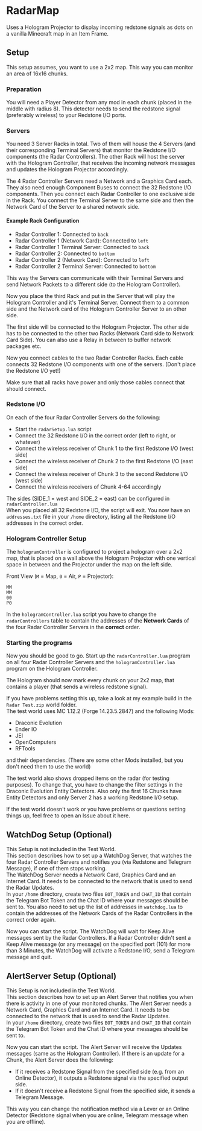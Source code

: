 # RadarMap
Uses a Hologram Projector to display incoming redstone signals as dots on a vanilla Minecraft map in an Item Frame.

## Setup
This setup assumes, you want to use a 2x2 map. This way you can monitor an area of 16x16 chunks.

### Preparation
You will need a Player Detector from any mod in each chunk (placed in the middle with radius 8). This detector needs to send the redstone signal (preferably wireless) to your Redstone I/O ports.

### Servers
You need 3 Server Racks in total. Two of them will house the 4 Servers (and their corresponding Terminal Servers) that monitor the Redstone I/O components (the Radar Controllers). The other Rack will host the server with the Hologram Controller, that receives the incoming network messages and updates the Hologram Projector accordingly.

The 4 Radar Controller Servers need a Network and a Graphics Card each. They also need enough Component Buses to connect the 32 Redstone I/O components.
Then you connect each Radar Controller to one exclusive side in the Rack. You connect the Terminal Server to the same side and then the Network Card of the Server to a shared network side.

#### Example Rack Configuration
- Radar Controller 1: Connected to `back`
- Radar Controller 1 (Network Card): Connected to `left`
- Radar Controller 1 Terminal Server: Connected to `back`
- Radar Controller 2: Connected to `bottom`
- Radar Controller 2 (Network Card): Connected to `left`
- Radar Controller 2 Terminal Server: Connected to `bottom`

This way the Servers can communicate with their Terminal Servers and send Network Packets to a different side (to the Hologram Controller).

Now you place the third Rack and put in the Server that will play the Hologram Controller and it's Terminal Server. Connect them to a common side and the Network card of the Hologram Controller Server to an other side.

The first side will be connected to the Hologram Projector.
The other side has to be connected to the other two Racks (Network Card side to Network Card Side). You can also use a Relay in between to buffer network packages etc.

Now you connect cables to the two Radar Controller Racks. Each cable connects 32 Redstone I/O components with one of the servers. (Don't place the Redstone I/O yet!)

Make sure that all racks have power and only those cables connect that should connect.

### Redstone I/O
On each of the four Radar Controller Servers do the following:
- Start the `radarSetup.lua` script
- Connect the 32 Redstone I/O in the correct order (left to right, or whatever)
- Connect the wireless receiver of Chunk 1 to the first Redstone I/O (west side)
- Connect the wireless receiver of Chunk 2 to the first Redstone I/O (east side)
- Connect the wireless receiver of Chunk 3 to the second Redstone I/O (west side)
- Connect the wireless receivers of Chunk 4-64 accordingly

The sides (SIDE_1 = west and SIDE_2 = east) can be configured in `radarController.lua`  
When you placed all 32 Redstone I/O, the script will exit. You now have an `addresses.txt` file in your `/home` directory, listing all the Redstone I/O addresses in the correct order.

### Hologram Controller Setup
The `hologramController` is configured to project a hologram over a 2x2 map, that is placed on a wall above the Hologram Projector with one vertical space in between and the Projector under the map on the left side.

Front View (`M` = Map, `0` = Air, `P` = Projector):
```
MM
MM
00
P0
```

In the `hologramController.lua` script you have to change the `radarControllers` table to contain the addresses of the **Network Cards** of the four Radar Controller Servers in the **correct** order.

### Starting the programs
Now you should be good to go. Start up the `radarController.lua` program on all four Radar Controller Servers and the `hologramController.lua` program on the Hologram Controller.

The Hologram should now mark every chunk on your 2x2 map, that contains a player (that sends a wireless redstone signal).

If you have problems setting this up, take a look at my example build in the `Radar Test.zip` world folder.  
The test world uses MC 1.12.2 (Forge 14.23.5.2847) and the following Mods:
- Draconic Evolution
- Ender IO
- JEI
- OpenComputers
- RFTools

and their dependencies. (There are some other Mods installed, but you don't need them to use the world)

The test world also shows dropped items on the radar (for testing purposes). To change that, you have to change the filter settings in the Draconic Evolution Entity Detectors. Also only the first 16 Chunks have Entity Detectors and only Server 2 has a working Redstone I/O setup.

If the test world doesn't work or you have problems or questions setting things up, feel free to open an Issue about it here.

## WatchDog Setup (Optional)
This Setup is not included in the Test World.  
This section describes how to set up a WatchDog Server, that watches the four Radar Controller Servers and notifies you (via Redstone and Telegram Message), if one of them stops working.  
The WatchDog Server needs a Network Card, Graphics Card and an Internet Card. It needs to be connected to the network that is used to send the Radar Updates.  
In your `/home` directory, create two files `BOT_TOKEN` and `CHAT_ID` that contain the Telegram Bot Token and the Chat ID where your messages should be sent to.
You also need to set up the list of addresses in `watchdog.lua` to contain the addresses of the Network Cards of the Radar Controllers in the correct order again.

Now you can start the script. The WatchDog will wait for Keep Alive messages sent by the Radar Controllers. If a Radar Controller didn't sent a Keep Alive message (or any message) on the specified port (101) for more than 3 Minutes, the WatchDog will activate a Redstone I/O, send a Telegram message and quit.

## AlertServer Setup (Optional)
This Setup is not included in the Test World.  
This section describes how to set up an Alert Server that notifies you when there is activity in one of your monitored chunks.
The Alert Server needs a Network Card, Graphics Card and an Internet Card. It needs to be connected to the network that is used to send the Radar Updates.  
In your `/home` directory, create two files `BOT_TOKEN` and `CHAT_ID` that contain the Telegram Bot Token and the Chat ID where your messages should be sent to.

Now you can start the script. The Alert Server will receive the Updates messages (same as the Hologram Controller).
If there is an update for a Chunk, the Alert Server does the following:
- If it receives a Redstone Signal from the specified side (e.g. from an Online Detector), it outputs a Redstone signal via the specified output side.
- If it doesn't receive a Redstone Signal from the specified side, it sends a Telegram Message.

This way you can change the notification method via a Lever or an Online Detector (Redstone signal when you are online, Telegram message when you are offline).
